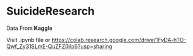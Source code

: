 # SuicideResearch
Data From <Strong>Kaggle</Strong>

Visit .ipynb file or https://colab.research.google.com/drive/1FyDA-hTO-Qwf_Zy31SLmE-QuZFZ0ilp6?usp=sharing
